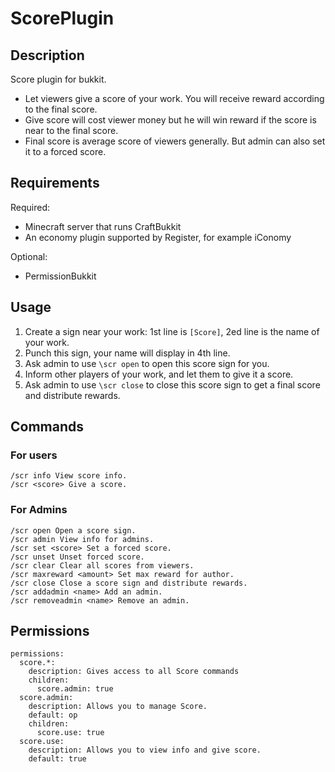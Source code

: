 ScorePlugin
===========

Description
-----------

Score plugin for bukkit.

* Let viewers give a score of your work. You will receive reward according to the final score.
* Give score will cost viewer money but he will win reward if the score is near to the final score.
* Final score is average score of viewers generally. But admin can also set it to a forced score.


Requirements
------------
Required:

* Minecraft server that runs CraftBukkit
* An economy plugin supported by Register, for example iConomy

Optional:

* PermissionBukkit


Usage
-----

1. Create a sign near your work: 1st line is `[Score]`, 2ed line is the name of your work.
2. Punch this sign, your name will display in 4th line.
3. Ask admin to use `\scr open` to open this score sign for you.
4. Inform other players of your work, and let them to give it a score.
5. Ask admin to use `\scr close` to close this score sign to get a final score and distribute rewards.




Commands
--------

### For users

    /scr info View score info.
    /scr <score> Give a score.

### For Admins

    /scr open Open a score sign.
    /scr admin View info for admins.
    /scr set <score> Set a forced score.
    /scr unset Unset forced score.
    /scr clear Clear all scores from viewers.
    /scr maxreward <amount> Set max reward for author.
    /scr close Close a score sign and distribute rewards.
    /scr addadmin <name> Add an admin.
    /scr removeadmin <name> Remove an admin.


Permissions
-----------

    permissions:
      score.*:
        description: Gives access to all Score commands
        children:
          score.admin: true
      score.admin:
        description: Allows you to manage Score.
        default: op
        children:
          score.use: true
      score.use:
        description: Allows you to view info and give score.
        default: true
 